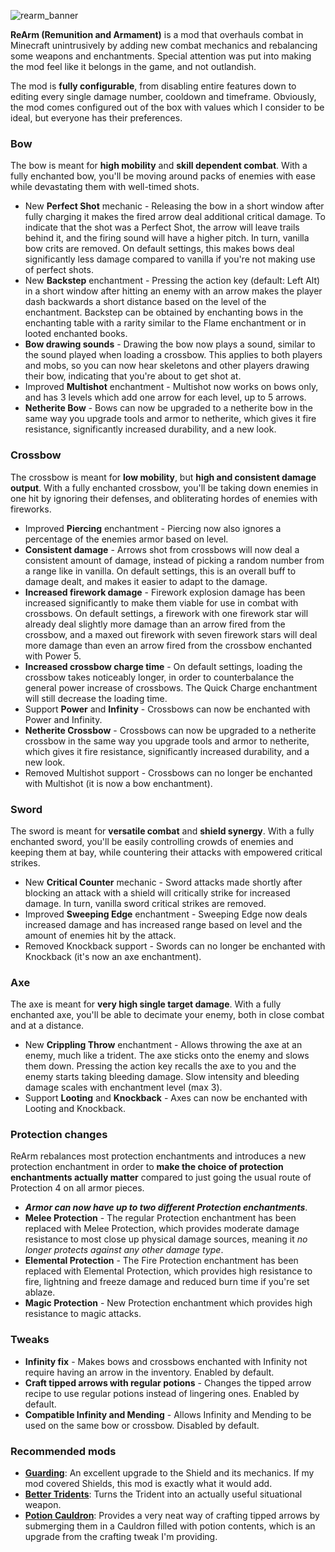 ![rearm_banner](https://cdn.modrinth.com/data/cached_images/c34b8d3e8eb1e0430eebb88e38e00ca0a35e5c97.png)

**ReArm (Remunition and Armament)** is a mod that overhauls combat in Minecraft unintrusively by adding new combat mechanics and rebalancing some weapons and enchantments. Special attention was put into making the mod feel like it belongs in the game, and not outlandish.

The mod is **fully configurable**, from disabling entire features down to editing every single damage number, cooldown and timeframe. Obviously, the mod comes configured out of the box with values which I consider to be ideal, but everyone has their preferences.

### Bow

The bow is meant for **high mobility** and **skill dependent combat**. With a fully enchanted bow, you'll be moving around packs of enemies with ease while devastating them with well-timed shots.

- New **Perfect Shot** mechanic - Releasing the bow in a short window after fully charging it makes the fired arrow deal additional critical damage. To indicate that the shot was a Perfect Shot, the arrow will leave trails behind it, and the firing sound will have a higher pitch. In turn, vanilla bow crits are removed. On default settings, this makes bows deal significantly less damage compared to vanilla if you're not making use of perfect shots.
- New **Backstep** enchantment - Pressing the action key (default: Left Alt) in a short window after hitting an enemy with an arrow makes the player dash backwards a short distance based on the level of the enchantment. Backstep can be obtained by enchanting bows in the enchanting table with a rarity similar to the Flame enchantment or in looted enchanted books.
- **Bow drawing sounds** - Drawing the bow now plays a sound, similar to the sound played when loading a crossbow. This applies to both players and mobs, so you can now hear skeletons and other players drawing their bow, indicating that you're about to get shot at.
- Improved **Multishot** enchantment - Multishot now works on bows only, and has 3 levels which add one arrow for each level, up to 5 arrows.
- **Netherite Bow** - Bows can now be upgraded to a netherite bow in the same way you upgrade tools and armor to netherite, which gives it fire resistance, significantly increased durability, and a new look.

### Crossbow

The crossbow is meant for **low mobility**, but **high and consistent damage output**. With a fully enchanted crossbow, you'll be taking down enemies in one hit by ignoring their defenses, and obliterating hordes of enemies with fireworks. 

- Improved **Piercing** enchantment - Piercing now also ignores a percentage of the enemies armor based on level.
- **Consistent damage** - Arrows shot from crossbows will now deal a consistent amount of damage, instead of picking a random number from a range like in vanilla. On default settings, this is an overall buff to damage dealt, and makes it easier to adapt to the damage.
- **Increased firework damage** - Firework explosion damage has been increased significantly to make them viable for use in combat with crossbows. On default settings, a firework with one firework star will already deal slightly more damage than an arrow fired from the crossbow, and a maxed out firework with seven firework stars will deal more damage than even an arrow fired from the crossbow enchanted with Power 5.
- **Increased crossbow charge time** - On default settings, loading the crossbow takes noticeably longer, in order to counterbalance the general power increase of crossbows. The Quick Charge enchantment will still decrease the loading time.
- Support **Power** and **Infinity** - Crossbows can now be enchanted with Power and Infinity.
- **Netherite Crossbow** - Crossbows can now be upgraded to a netherite crossbow in the same way you upgrade tools and armor to netherite, which gives it fire resistance, significantly increased durability, and a new look.
- Removed Multishot support - Crossbows can no longer be enchanted with Multishot (it is now a bow enchantment).

### Sword

The sword is meant for **versatile combat** and **shield synergy**. With a fully enchanted sword, you'll be easily controlling crowds of enemies and keeping them at bay, while countering their attacks with empowered critical strikes.

- New **Critical Counter** mechanic - Sword attacks made shortly after blocking an attack with a shield will critically strike for increased damage. In turn, vanilla sword critical strikes are removed.
- Improved **Sweeping Edge** enchantment - Sweeping Edge now deals increased damage and has increased range based on level and the amount of enemies hit by the attack.
- Removed Knockback support - Swords can no longer be enchanted with Knockback (it's now an axe enchantment).

### Axe

The axe is meant for **very high single target damage**. With a fully enchanted axe, you'll be able to decimate your enemy, both in close combat and at a distance.

- New **Crippling Throw** enchantment - Allows throwing the axe at an enemy, much like a trident. The axe sticks onto the enemy and slows them down. Pressing the action key recalls the axe to you and the enemy starts taking bleeding damage. Slow intensity and bleeding damage scales with enchantment level (max 3).
- Support **Looting** and **Knockback** - Axes can now be enchanted with Looting and Knockback.

### Protection changes

ReArm rebalances most protection enchantments and introduces a new protection enchantment in order to **make the choice of protection enchantments actually matter** compared to just going the usual route of Protection 4 on all armor pieces.

- **_Armor can now have up to two different Protection enchantments_**.
- **Melee Protection** - The regular Protection enchantment has been replaced with Melee Protection, which provides moderate damage resistance to most close up physical damage sources, meaning it _no longer protects against any other damage type_.
- **Elemental Protection** - The Fire Protection enchantment has been replaced with Elemental Protection, which provides high resistance to fire, lightning and freeze damage and reduced burn time if you're set ablaze.
- **Magic Protection** - New Protection enchantment which provides high resistance to magic attacks.

### Tweaks

- **Infinity fix** - Makes bows and crossbows enchanted with Infinity not require having an arrow in the inventory. Enabled by default.
- **Craft tipped arrows with regular potions** - Changes the tipped arrow recipe to use regular potions instead of lingering ones. Enabled by default.
- **Compatible Infinity and Mending** - Allows Infinity and Mending to be used on the same bow or crossbow. Disabled by default.

### Recommended mods

- **[Guarding](https://modrinth.com/mod/guarding)**: An excellent upgrade to the Shield and its mechanics. If my mod covered Shields, this mod is exactly what it would add.
- **[Better Tridents](https://modrinth.com/mod/better-tridents)**: Turns the Trident into an actually useful situational weapon.
- **[Potion Cauldron](https://modrinth.com/mod/potion-cauldron)**: Provides a very neat way of crafting tipped arrows by submerging them in a Cauldron filled with potion contents, which is an upgrade from the crafting tweak I'm providing.

